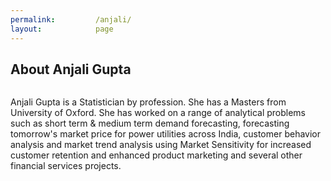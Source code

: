```yaml
---
permalink:         /anjali/
layout:            page
---
```


## About Anjali Gupta

<center>
    <img src="https://farm4.staticflickr.com/3917/14606848469_40b5208b52_z.jpg" alt="" style="max-width:100%; height:auto;"/>
</center>

<p class="message">
Anjali Gupta is a Statistician by profession. She has a Masters from University of Oxford. She has worked on a range of analytical problems such as short term & medium term demand forecasting, forecasting tomorrow's market price for power utilities across India, customer behavior analysis and market trend analysis using Market Sensitivity for increased customer retention and enhanced product marketing and several other financial services projects.
</p>

<script>
  (function(i,s,o,g,r,a,m){i['GoogleAnalyticsObject']=r;i[r]=i[r]||function(){
  (i[r].q=i[r].q||[]).push(arguments)},i[r].l=1*new Date();a=s.createElement(o),
  m=s.getElementsByTagName(o)[0];a.async=1;a.src=g;m.parentNode.insertBefore(a,m)
  })(window,document,'script','//www.google-analytics.com/analytics.js','ga');

  ga('create', 'UA-52928744-2', 'auto');
  ga('send', 'pageview');

</script>
